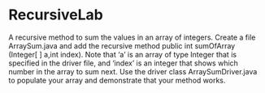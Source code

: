 # RecursiveLab
A recursive method to sum the values in an array of integers.  Create a file ArraySum.java and add the recursive method  public int sumOfArray (Integer[ ] a,int index). Note that ‘a’ is an array of type Integer that is specified in the driver file, and ‘index’ is an integer that shows which number in the array to sum next.   Use the driver class ArraySumDriver.java to populate your array and demonstrate that your method works.  
